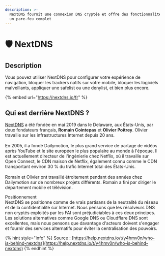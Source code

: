 ```yaml
---
description: >-
  NextDNS fournit une connexion DNS cryptée et offre des fonctionnalités comme
  un pare-feu complet
---
```


# 🛡 NextDNS

## Description

Vous pouvez utiliser NextDNS pour configurer votre expérience de navigation, bloquer les trackers natifs sur votre mobile, bloquer les logiciels malveillants, appliquer une safelist ou une denylist, et bien plus encore.

{% embed url="https://nextdns.io/fr" %}

## Qui est derrière NextDNS ?

[NextDNS](https://nextdns.io/fr) a été fondée en mai 2019 dans le Delaware, aux États-Unis, par deux fondateurs français, **Romain Cointepas** et **Olivier Poitrey**. Olivier travaille sur les infrastructures Internet depuis 20 ans. \
\
En 2005, il a fondé Dailymotion, le plus grand service de partage de vidéos après YouTube et le site européen le plus populaire au monde à l'époque. Il est actuellement directeur de l'ingénierie chez Netflix, où il travaille sur Open Connect, le CDN maison de Netflix, également connu comme le CDN transportant environ 30 % du trafic Internet total des États-Unis. \
\
Romain et Olivier ont travaillé étroitement pendant des années chez Dailymotion sur de nombreux projets différents. Romain a fini par diriger le département mobile et télévision.

Positionnement\
NextDNS se positionne comme de vrais partisans de la neutralité du réseau et de la confidentialité sur Internet. Nous pensons que les résolveurs DNS non cryptés exploités par les FAI sont préjudiciables à ces deux principes. Les solutions alternatives comme Google DNS ou Cloudflare DNS sont excellentes, mais nous pensons que davantage d'acteurs doivent s'engager et fournir des services alternatifs pour éviter la centralisation des pouvoirs.

{% hint style="info" %}
Source : [https://help.nextdns.io/t/y4hmv0n/who-is-behind-nextdns](https://help.nextdns.io/t/y4hmv0n/who-is-behind-nextdns)
{% endhint %}
